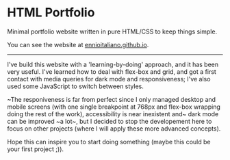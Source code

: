 # HTML Portfolio
Minimal portfolio website written in pure HTML/CSS to keep things simple.

You can see the website at [ennioitaliano.github.io](https://ennioitaliano.github.io).
***
I've build this website with a 'learning-by-doing' approach, and it has been very useful. I've learned how to deal with flex-box and grid, and got a first contact with media queries for dark mode and responsiveness; I've also used some JavaScript to switch between styles.

~The responiveness is far from perfect since I only managed desktop and mobile screens (with one single breakpoint at 768px and flex-box wrapping doing the rest of the work), accessibility is near inexistent and~ dark mode can be improved ~a lot~, but I decided to stop the developement here to focus on other projects (where I will apply these more advanced concepts).

Hope this can inspire you to start doing something (maybe this could be your first project ;)).
